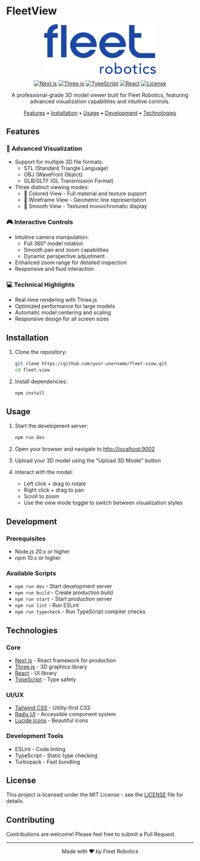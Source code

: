# FleetView

<div align="center">

![FleetView Logo](public/fleet-logo.png)

[![Next.js](https://img.shields.io/badge/Next.js-15.2.3-black?logo=next.js)](https://nextjs.org/)
[![Three.js](https://img.shields.io/badge/Three.js-0.162.0-black?logo=three.js)](https://threejs.org/)
[![TypeScript](https://img.shields.io/badge/TypeScript-5.4.2-blue?logo=typescript)](https://www.typescriptlang.org/)
[![React](https://img.shields.io/badge/React-18.3.1-blue?logo=react)](https://reactjs.org/)
[![License](https://img.shields.io/badge/License-MIT-green.svg)](LICENSE)

A professional-grade 3D model viewer built for Fleet Robotics, featuring advanced visualization capabilities and intuitive controls.

[Features](#features) • [Installation](#installation) • [Usage](#usage) • [Development](#development) • [Technologies](#technologies)

</div>

## Features

### 🎨 Advanced Visualization
- Support for multiple 3D file formats:
  - STL (Standard Triangle Language)
  - OBJ (Wavefront Object)
  - GLB/GLTF (GL Transmission Format)
- Three distinct viewing modes:
  - 🌈 Colored View - Full material and texture support
  - 📐 Wireframe View - Geometric line representation
  - 🔲 Smooth View - Textured monochromatic display

### 🎮 Interactive Controls
- Intuitive camera manipulation:
  - Full 360° model rotation
  - Smooth pan and zoom capabilities
  - Dynamic perspective adjustment
- Enhanced zoom range for detailed inspection
- Responsive and fluid interaction

### 💻 Technical Highlights
- Real-time rendering with Three.js
- Optimized performance for large models
- Automatic model centering and scaling
- Responsive design for all screen sizes

## Installation

1. Clone the repository:
   ```bash
   git clone https://github.com/your-username/fleet-view.git
   cd fleet-view
   ```

2. Install dependencies:
   ```bash
   npm install
   ```

## Usage

1. Start the development server:
   ```bash
   npm run dev
   ```

2. Open your browser and navigate to [http://localhost:9002](http://localhost:9002)

3. Upload your 3D model using the "Upload 3D Model" button

4. Interact with the model:
   - Left click + drag to rotate
   - Right click + drag to pan
   - Scroll to zoom
   - Use the view mode toggle to switch between visualization styles

## Development

### Prerequisites
- Node.js 20.x or higher
- npm 10.x or higher

### Available Scripts
- `npm run dev` - Start development server
- `npm run build` - Create production build
- `npm run start` - Start production server
- `npm run lint` - Run ESLint
- `npm run typecheck` - Run TypeScript compiler checks

## Technologies

### Core
- [Next.js](https://nextjs.org/) - React framework for production
- [Three.js](https://threejs.org/) - 3D graphics library
- [React](https://reactjs.org/) - UI library
- [TypeScript](https://www.typescriptlang.org/) - Type safety

### UI/UX
- [Tailwind CSS](https://tailwindcss.com/) - Utility-first CSS
- [Radix UI](https://www.radix-ui.com/) - Accessible component system
- [Lucide Icons](https://lucide.dev/) - Beautiful icons

### Development Tools
- ESLint - Code linting
- TypeScript - Static type checking
- Turbopack - Fast bundling

## License

This project is licensed under the MIT License - see the [LICENSE](LICENSE) file for details.

## Contributing

Contributions are welcome! Please feel free to submit a Pull Request.

---

<div align="center">
Made with ❤️ by Fleet Robotics
</div>
